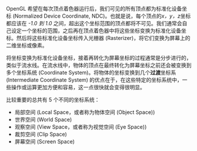 OpenGL 希望在每次顶点着色器运行后，我们可见的所有顶点都为标准化设备坐标 (Normalized Device Coordinate, NDC)。也就是说，每个顶点的*x，y，z*坐标都应该在 *-1.0 到 1.0* 之间，超出这个坐标范围的顶点都将不可见。我们通常会自己设定一个坐标的范围，之后再在顶点着色器中将这些坐标变换为标准化设备坐标。然后将这些标准化设备坐标传入光栅器 (Rasterizer)，将它们变换为屏幕上的二维坐标或像素。

将坐标变换为标准化设备坐标，接着再转化为屏幕坐标的过程通常是分步进行的，类似于流水线。在流水线中，物体的顶点在最终转化为屏幕坐标之前还会被变换到多个坐标系统 (Coordinate System)。将物体的坐标变换到几个**过渡**坐标系 (Intermediate Coordinate System) 的优点在于，在这些特定的坐标系统中，一些操作或运算更加方便和容易，这一点很快就会变得很明显。

比较重要的总共有 5 个不同的坐标系统：
- 局部空间 (Local Space，或者称为物体空间 (Object Space))
- 世界空间 (World Space)
- 观察空间 (View Space，或者称为视觉空间 (Eye Space))
- 裁剪空间 (Clip Space)
- 屏幕空间 (Screen Space)